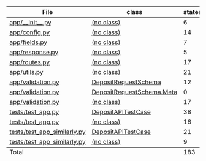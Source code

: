 <table>
        <thead>
            <tr class="tablehead" title="Click to sort">
                <th id="file" class="name left" aria-sort="none" data-shortcut="f">File<span class="arrows"></span></th>
                <th id="region" class="name left" aria-sort="none" data-default-sort-order="ascending" data-shortcut="n">class<span class="arrows"></span></th>
                <th id="statements" aria-sort="none" data-default-sort-order="descending" data-shortcut="s">statements<span class="arrows"></span></th>
                <th id="missing" aria-sort="none" data-default-sort-order="descending" data-shortcut="m">missing<span class="arrows"></span></th>
                <th id="excluded" aria-sort="none" data-default-sort-order="descending" data-shortcut="x">excluded<span class="arrows"></span></th>
                <th id="coverage" class="right" aria-sort="none" data-shortcut="c">coverage<span class="arrows"></span></th>
            </tr>
        </thead>
        <tbody>
            <tr class="region">
                <td class="name left"><a href="z_5f5a17c013354698___init___py.html">app/__init__.py</a></td>
                <td class="name left"><a href="z_5f5a17c013354698___init___py.html"><data value=''><span class='no-noun'>(no class)</span></data></a></td>
                <td>6</td>
                <td>0</td>
                <td>0</td>
                <td class="right" data-ratio="6 6">100%</td>
            </tr>
            <tr class="region">
                <td class="name left"><a href="z_5f5a17c013354698_config_py.html">app/config.py</a></td>
                <td class="name left"><a href="z_5f5a17c013354698_config_py.html"><data value=''><span class='no-noun'>(no class)</span></data></a></td>
                <td>14</td>
                <td>0</td>
                <td>0</td>
                <td class="right" data-ratio="14 14">100%</td>
            </tr>
            <tr class="region">
                <td class="name left"><a href="z_5f5a17c013354698_fields_py.html">app/fields.py</a></td>
                <td class="name left"><a href="z_5f5a17c013354698_fields_py.html"><data value=''><span class='no-noun'>(no class)</span></data></a></td>
                <td>7</td>
                <td>0</td>
                <td>0</td>
                <td class="right" data-ratio="7 7">100%</td>
            </tr>
            <tr class="region">
                <td class="name left"><a href="z_5f5a17c013354698_response_py.html">app/response.py</a></td>
                <td class="name left"><a href="z_5f5a17c013354698_response_py.html"><data value=''><span class='no-noun'>(no class)</span></data></a></td>
                <td>5</td>
                <td>0</td>
                <td>0</td>
                <td class="right" data-ratio="5 5">100%</td>
            </tr>
            <tr class="region">
                <td class="name left"><a href="z_5f5a17c013354698_routes_py.html">app/routes.py</a></td>
                <td class="name left"><a href="z_5f5a17c013354698_routes_py.html"><data value=''><span class='no-noun'>(no class)</span></data></a></td>
                <td>17</td>
                <td>2</td>
                <td>0</td>
                <td class="right" data-ratio="15 17">88%</td>
            </tr>
            <tr class="region">
                <td class="name left"><a href="z_5f5a17c013354698_utils_py.html">app/utils.py</a></td>
                <td class="name left"><a href="z_5f5a17c013354698_utils_py.html"><data value=''><span class='no-noun'>(no class)</span></data></a></td>
                <td>21</td>
                <td>1</td>
                <td>0</td>
                <td class="right" data-ratio="20 21">95%</td>
            </tr>
            <tr class="region">
                <td class="name left"><a href="z_5f5a17c013354698_validation_py.html#t20">app/validation.py</a></td>
                <td class="name left"><a href="z_5f5a17c013354698_validation_py.html#t20"><data value='DepositRequestSchema'>DepositRequestSchema</data></a></td>
                <td>12</td>
                <td>0</td>
                <td>0</td>
                <td class="right" data-ratio="12 12">100%</td>
            </tr>
            <tr class="region">
                <td class="name left"><a href="z_5f5a17c013354698_validation_py.html#t55">app/validation.py</a></td>
                <td class="name left"><a href="z_5f5a17c013354698_validation_py.html#t55"><data value='Meta'>DepositRequestSchema.Meta</data></a></td>
                <td>0</td>
                <td>0</td>
                <td>0</td>
                <td class="right" data-ratio="0 0">100%</td>
            </tr>
            <tr class="region">
                <td class="name left"><a href="z_5f5a17c013354698_validation_py.html">app/validation.py</a></td>
                <td class="name left"><a href="z_5f5a17c013354698_validation_py.html"><data value=''><span class='no-noun'>(no class)</span></data></a></td>
                <td>17</td>
                <td>0</td>
                <td>0</td>
                <td class="right" data-ratio="17 17">100%</td>
            </tr>
            <tr class="region">
                <td class="name left"><a href="z_a44f0ac069e85531_test_app_py.html#t6">tests/test_app.py</a></td>
                <td class="name left"><a href="z_a44f0ac069e85531_test_app_py.html#t6"><data value='DepositAPITestCase'>DepositAPITestCase</data></a></td>
                <td>38</td>
                <td>0</td>
                <td>0</td>
                <td class="right" data-ratio="38 38">100%</td>
            </tr>
            <tr class="region">
                <td class="name left"><a href="z_a44f0ac069e85531_test_app_py.html">tests/test_app.py</a></td>
                <td class="name left"><a href="z_a44f0ac069e85531_test_app_py.html"><data value=''><span class='no-noun'>(no class)</span></data></a></td>
                <td>16</td>
                <td>1</td>
                <td>0</td>
                <td class="right" data-ratio="15 16">94%</td>
            </tr>
            <tr class="region">
                <td class="name left"><a href="z_a44f0ac069e85531_test_app_similarly_py.html#t6">tests/test_app_similarly.py</a></td>
                <td class="name left"><a href="z_a44f0ac069e85531_test_app_similarly_py.html#t6"><data value='DepositAPITestCase'>DepositAPITestCase</data></a></td>
                <td>21</td>
                <td>0</td>
                <td>0</td>
                <td class="right" data-ratio="21 21">100%</td>
            </tr>
            <tr class="region">
                <td class="name left"><a href="z_a44f0ac069e85531_test_app_similarly_py.html">tests/test_app_similarly.py</a></td>
                <td class="name left"><a href="z_a44f0ac069e85531_test_app_similarly_py.html"><data value=''><span class='no-noun'>(no class)</span></data></a></td>
                <td>9</td>
                <td>1</td>
                <td>0</td>
                <td class="right" data-ratio="8 9">89%</td>
            </tr>
        </tbody>
        <tfoot>
            <tr class="total">
                <td class="name left">Total</td>
                <td class="name left">&nbsp;</td>
                <td>183</td>
                <td>5</td>
                <td>0</td>
                <td class="right" data-ratio="178 183">97%</td>
            </tr>
        </tfoot>
    </table>